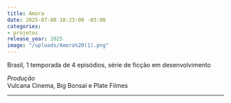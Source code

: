```yaml
---
title: Amora
date: 2025-07-08 18:23:00 -03:00
categories:
- projetos
release_year: 2025
image: "/uploads/Amora%20(1).png"
---
```


Brasil, 1 temporada de 4 episódios, série de ficção em desenvolvimento


_Produção_\
Vulcana Cinema, Big Bonsai e Plate Filmes




---
